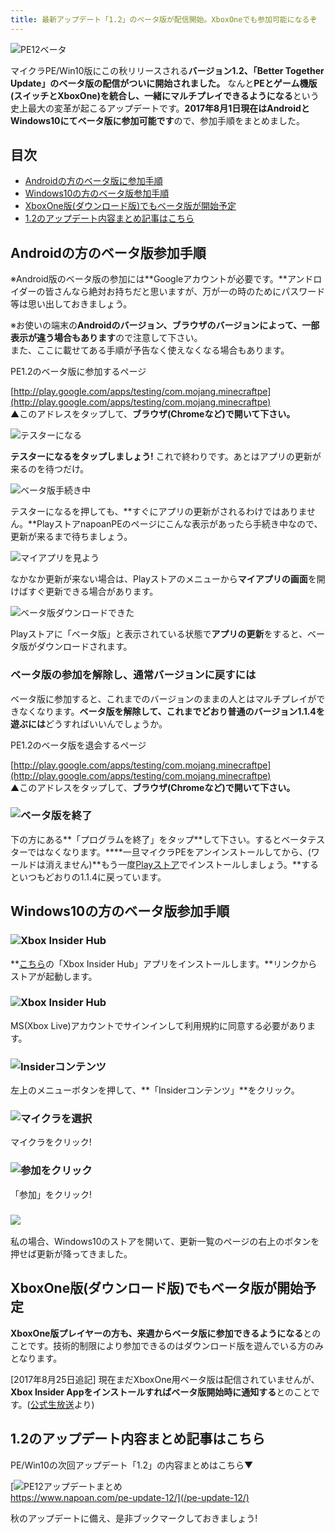 ```yaml
---
title: 最新アップデート「1.2」のベータ版が配信開始。XboxOneでも参加可能になるぞ
---
```


![PE12ベータ](https://cdn-ak.f.st-hatena.com/images/fotolife/s/sasigume/20210208/20210208103118.png)

マイクラPE/Win10版にこの秋リリースされる**バージョン1.2、「Better Together Update」のベータ版の配信がついに開始されました。** なんと**PEとゲーム機版(スイッチとXboxOne)を統合し、一緒にマルチプレイできるようになる**という史上最大の変革が起こるアップデートです。**2017年8月1日現在はAndroidとWindows10にてベータ版に参加可能です**ので、参加手順をまとめました。

## 目次

*   [Androidの方のベータ版に参加手順](#android)
*   [Windows10の方のベータ版参加手順](#win10)
*   [XboxOne版(ダウンロード版)でもベータ版が開始予定](#xboxone)
*   [1.2のアップデート内容まとめ記事はこちら](#matome)

## Androidの方のベータ版参加手順

※Android版のベータ版の参加には**Googleアカウントが必要です。**アンドロイダーの皆さんなら絶対お持ちだと思いますが、万が一の時のためにパスワード等は思い出しておきましょう。

※お使いの端末の**Androidのバージョン、ブラウザのバージョンによって、一部表示が違う場合もあります**ので注意して下さい。  
また、ここに載せてある手順が予告なく使えなくなる場合もあります。

PE1.2のベータ版に参加するページ

[http://play.google.com/apps/testing/com.mojang.minecraftpe](http://play.google.com/apps/testing/com.mojang.minecraftpe)  
▲このアドレスをタップして、**ブラウザ(Chromeなど)で開いて下さい。**

![テスターになる](https://cdn-ak.f.st-hatena.com/images/fotolife/s/sasigume/20210208/20210208104113.png)

**テスターになるをタップしましょう!** これで終わりです。あとはアプリの更新が来るのを待つだけ。

![ベータ版手続き中](https://cdn-ak.f.st-hatena.com/images/fotolife/s/sasigume/20210208/20210208112043.png)

テスターになるを押しても、**すぐにアプリの更新がされるわけではありません。**PlayストアnapoanPEのページにこんな表示があったら手続き中なので、更新が来るまで待ちましょう。

![マイアプリを見よう](https://cdn-ak.f.st-hatena.com/images/fotolife/s/sasigume/20210208/20210208122808.png)

なかなか更新が来ない場合は、Playストアのメニューから**マイアプリの画面**を開けばすぐ更新できる場合があります。

![ベータ版ダウンロードできた](https://cdn-ak.f.st-hatena.com/images/fotolife/s/sasigume/20210208/20210208113524.png)

Playストアに「ベータ版」と表示されている状態で**アプリの更新**をすると、ベータ版がダウンロードされます。

### ベータ版の参加を解除し、通常バージョンに戻すには

ベータ版に参加すると、これまでのバージョンのままの人とはマルチプレイができなくなります。**ベータ版を解除して、これまでどおり普通のバージョン1.1.4を遊ぶには**どうすればいいんでしょうか。

PE1.2のベータ版を退会するページ

[http://play.google.com/apps/testing/com.mojang.minecraftpe](http://play.google.com/apps/testing/com.mojang.minecraftpe)  
▲このアドレスをタップして、**ブラウザ(Chromeなど)で開いて下さい。**

### ![ベータ版を終了](https://cdn-ak.f.st-hatena.com/images/fotolife/s/sasigume/20210208/20210208112038.png)

下の方にある**「プログラムを終了」をタップ**して下さい。するとベータテスターではなくなります。****一旦マイクラPEをアンインストールしてから、(ワールドは消えません)**もう一度[Playストア](http://play.google.com/store/apps/details?id=com.mojang.minecraftpe&hl=ja)でインストールしましょう。**するといつもどおりの1.1.4に戻っています。

## Windows10の方のベータ版参加手順

### ![Xbox Insider Hub](https://cdn-ak.f.st-hatena.com/images/fotolife/s/sasigume/20210208/20210208113510.png)

**[こちら](https://www.microsoft.com/store/apps/9NBLGGH68VSK)の「Xbox Insider Hub」アプリをインストールします。**リンクからストアが起動します。

### ![Xbox Insider Hub](https://cdn-ak.f.st-hatena.com/images/fotolife/s/sasigume/20210208/20210208113515.png)

MS(Xbox Live)アカウントでサインインして利用規約に同意する必要があります。

### ![Insiderコンテンツ](https://cdn-ak.f.st-hatena.com/images/fotolife/s/sasigume/20210208/20210208113520.png)

左上のメニューボタンを押して、**「Insiderコンテンツ」**をクリック。

### ![マイクラを選択](https://cdn-ak.f.st-hatena.com/images/fotolife/s/sasigume/20210208/20210208110704.png)

マイクラをクリック!

### ![参加をクリック](https://cdn-ak.f.st-hatena.com/images/fotolife/s/sasigume/20210208/20210208113535.png)

「参加」をクリック!

### ![](https://cdn-ak.f.st-hatena.com/images/fotolife/s/sasigume/20210208/20210208104740.png)

私の場合、Windows10のストアを開いて、更新一覧のページの右上のボタンを押せば更新が降ってきました。

## XboxOne版(ダウンロード版)でもベータ版が開始予定

**XboxOne版プレイヤーの方も、来週からベータ版に参加できるようになる**とのことです。技術的制限により参加できるのはダウンロード版を遊んでいる方のみとなります。

\[2017年8月25日追記\] 現在まだXboxOne用ベータ版は配信されていませんが、**Xbox Insider Appをインストールすればベータ版開始時に通知する**とのことです。([公式生放送](https://www.twitch.tv/videos/169005821)より)

## 1.2のアップデート内容まとめ記事はこちら

PE/Win10の次回アップデート「1.2」の内容まとめはこちら▼

[![PE12アップデートまとめ](https://cdn-ak.f.st-hatena.com/images/fotolife/s/sasigume/20210208/20210208093917.png)  
https://www.napoan.com/pe-update-12/](/pe-update-12/)

秋のアップデートに備え、是非ブックマークしておきましょう!

